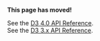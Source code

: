 **This page has moved!**

See the [D3 4.0 API Reference](https://github.com/d3/d3/blob/master/API.md#scales-d3-scale).
<br>See the [D3 3.x API Reference](https://github.com/d3/d3-3.x-api-reference/blob/master/Scales.md).
